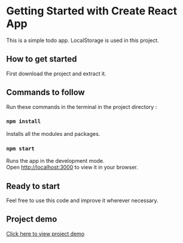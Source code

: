 # Getting Started with Create React App

This is a simple todo app. LocalStorage is used in this project.

## How to get started

First download the project and extract it.

## Commands to follow

Run these commands in the terminal in the project directory :

### `npm install`

Installs all the modules and packages.

### `npm start`

Runs the app in the development mode.\
Open [http://localhost:3000](http://localhost:3000) to view it in your browser.

## Ready to start

Feel free to use this code and improve it wherever necessary.

## Project demo

[Click here to view project demo](https://SnehaShivaji2428.github.io/Todo-App)



